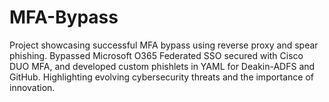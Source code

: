 # MFA-Bypass
Project showcasing successful MFA bypass using reverse proxy and spear phishing. Bypassed Microsoft O365 Federated SSO secured with Cisco DUO MFA, and developed custom phishlets in YAML for Deakin-ADFS and GitHub. Highlighting evolving cybersecurity threats and the importance of innovation.
